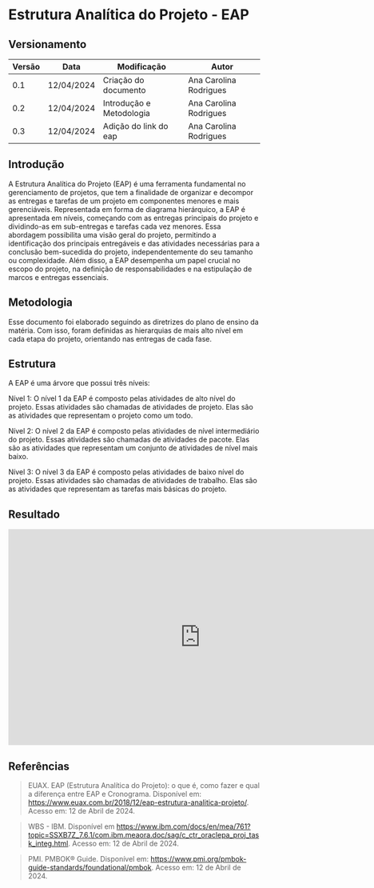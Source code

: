 # Estrutura Analítica do Projeto - EAP

## Versionamento
| Versão | Data | Modificação | Autor |
|--|--|--|--|
| 0.1 | 12/04/2024 | Criação do documento | Ana Carolina Rodrigues |
| 0.2 | 12/04/2024 | Introdução e Metodologia | Ana Carolina Rodrigues |
| 0.3 | 12/04/2024 | Adição do link do eap | Ana Carolina Rodrigues |


## Introdução
A Estrutura Analítica do Projeto (EAP) é uma ferramenta fundamental no gerenciamento de projetos, que tem a finalidade de organizar e decompor as entregas e tarefas de um projeto em componentes menores e mais gerenciáveis. Representada em forma de diagrama hierárquico, a EAP é apresentada em níveis, começando com as entregas principais do projeto e dividindo-as em sub-entregas e tarefas cada vez menores. Essa abordagem possibilita uma visão geral do projeto, permitindo a identificação dos principais entregáveis e das atividades necessárias para a conclusão bem-sucedida do projeto, independentemente do seu tamanho ou complexidade. Além disso, a EAP desempenha um papel crucial no escopo do projeto, na definição de responsabilidades e na estipulação de marcos e entregas essenciais.

## Metodologia
Esse documento foi elaborado seguindo as diretrizes do plano de ensino da matéria. Com isso, foram definidas as hierarquias de mais alto nível em cada etapa do projeto, orientando nas entregas de cada fase.

## Estrutura

A EAP é uma árvore que possui três níveis:

Nível 1: O nível 1 da EAP é composto pelas atividades de alto nível do projeto. Essas atividades são chamadas de atividades de projeto. Elas são as atividades que representam o projeto como um todo.

Nível 2: O nível 2 da EAP é composto pelas atividades de nível intermediário do projeto. Essas atividades são chamadas de atividades de pacote. Elas são as atividades que representam um conjunto de atividades de nível mais baixo.

Nível 3: O nível 3 da EAP é composto pelas atividades de baixo nível do projeto. Essas atividades são chamadas de atividades de trabalho. Elas são as atividades que representam as tarefas mais básicas do projeto.


## Resultado

<iframe width="768" height="432" src="https://miro.com/app/live-embed/uXjVKVIp7dQ=/?moveToViewport=-1364,579,3030,1328&embedId=707518803643" frameborder="0" scrolling="no" allow="fullscreen; clipboard-read; clipboard-write" allowfullscreen></iframe>


## Referências

> EUAX. EAP (Estrutura Analítica do Projeto): o que é, como fazer e qual a diferença entre EAP e Cronograma. Disponível em: https://www.euax.com.br/2018/12/eap-estrutura-analitica-projeto/. Acesso em: 12 de Abril de 2024.

> WBS - IBM. Disponível em https://www.ibm.com/docs/en/mea/761?topic=SSXB7Z_7.6.1/com.ibm.meaora.doc/sag/c_ctr_oraclepa_proj_task_integ.html. Acesso em: 12 de Abril de 2024.

> PMI. PMBOK® Guide. Disponível em: https://www.pmi.org/pmbok-guide-standards/foundational/pmbok. Acesso em: 12 de Abril de 2024.

